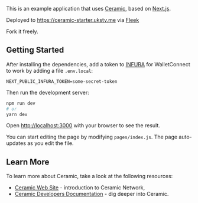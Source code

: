 This is an example application that uses [Ceramic](https://ceramic.network), based on [Next.js](https://nextjs.org/).

Deployed to https://ceramic-starter.ukstv.me via [Fleek](https://fleek.co)

Fork it freely.

## Getting Started

After installing the dependencies, add a token to [INFURA](https://infura.io) for WalletConnect to work by adding a file `.env.local`:

```shell
NEXT_PUBLIC_INFURA_TOKEN=some-secret-token
```

Then run the development server:

```bash
npm run dev
# or
yarn dev
```

Open [http://localhost:3000](http://localhost:3000) with your browser to see the result.

You can start editing the page by modifying `pages/index.js`. The page auto-updates as you edit the file.

## Learn More

To learn more about Ceramic, take a look at the following resources:

- [Ceramic Web Site](https://ceramic.network) - introduction to Ceramic Network,
- [Ceramic Developers Documentation](https://developers.ceramic.network/learn/welcome/) - dig deeper into Ceramic.
